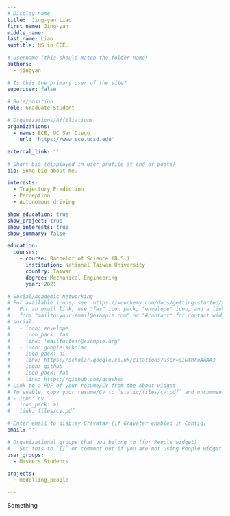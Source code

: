 ```yaml
---
# Display name
title:  Jing-yan Liao 
first_name: Jing-yan
middle_name: 
last_name: Liao
subtitle: MS in ECE.

# Username (this should match the folder name)
authors:
  - jingyan

# Is this the primary user of the site?
superuser: false

# Role/position
role: Graduate Student

# Organizations/Affiliations
organizations:
  - name: ECE, UC San Diego
    url: 'https://www.ece.ucsd.edu'

external_link: ''

# Short bio (displayed in user profile at end of posts)
bio: Some bio about me.

interests:
  - Trajectory Prediction
  - Perception
  - Autonomous driving

show_education: true
show_project: true
show_interests: true
show_summary: false

education:
  courses:
    - course: Bachelor of Science (B.S.)
      institution: National Taiwan University
      country: Taiwan
      degree: Mechanical Engineering
      year: 2021

# Social/Academic Networking
# For available icons, see: https://wowchemy.com/docs/getting-started/page-builder/#icons
#   For an email link, use "fas" icon pack, "envelope" icon, and a link in the
#   form "mailto:your-email@example.com" or "#contact" for contact widget.
# social:
#   - icon: envelope
#     icon_pack: fas
#     link: 'mailto:test@example.org'
#   - icon: google-scholar
#     icon_pack: ai
#     link: https://scholar.google.co.uk/citations?user=sIwtMXoAAAAJ
#   - icon: github
#     icon_pack: fab
#     link: https://github.com/gcushen
# Link to a PDF of your resume/CV from the About widget.
# To enable, copy your resume/CV to `static/files/cv.pdf` and uncomment the lines below.
# - icon: cv
#   icon_pack: ai
#   link: files/cv.pdf

# Enter email to display Gravatar (if Gravatar enabled in Config)
email: ''

# Organizational groups that you belong to (for People widget)
#   Set this to `[]` or comment out if you are not using People widget.
user_groups:
  - Masters Students

projects:
  - modelling_people

---
```


Something